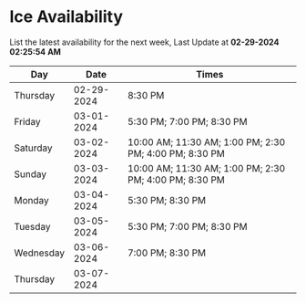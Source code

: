 # Ice Availability

List the latest availability for the next week, Last Update at **02-29-2024 02:25:54 AM**

| Day         | Date        | Times       |
| ----------- | ----------- | ----------- |
|Thursday|02-29-2024|8:30 PM|
|Friday|03-01-2024|5:30 PM; 7:00 PM; 8:30 PM|
|Saturday|03-02-2024|10:00 AM; 11:30 AM; 1:00 PM; 2:30 PM; 4:00 PM; 8:30 PM|
|Sunday|03-03-2024|10:00 AM; 11:30 AM; 1:00 PM; 2:30 PM; 4:00 PM; 8:30 PM|
|Monday|03-04-2024|5:30 PM; 8:30 PM|
|Tuesday|03-05-2024|5:30 PM; 7:00 PM; 8:30 PM|
|Wednesday|03-06-2024|7:00 PM; 8:30 PM|
|Thursday|03-07-2024||
